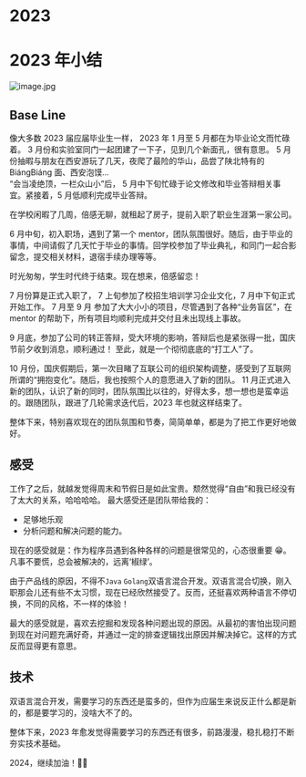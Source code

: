 # 2023


<!--more-->

# 2023 年小结

![image.jpg](image.jpg)

## Base Line

像大多数 2023 届应届毕业生一样，
2023 年 1 月至 5 月都在为毕业论文而忙碌着。
3 月份和实验室同门一起团建了一下子，见到几个新面孔，很有意思。
5 月份抽暇与朋友在西安游玩了几天，夜爬了最险的华山，品尝了陕北特有的 BiángBiáng 面、西安泡馍...  
“会当凌绝顶，一栏众山小”后， 5 月中下旬忙碌于论文修改和毕业答辩相关事宜。紧接着，5 月低顺利完成毕业答辩。

在学校闲暇了几周，倍感无聊，就租起了房子，提前入职了职业生涯第一家公司。

6 月中旬，初入职场，遇到了第一个 mentor，团队氛围很好。随后，由于毕业的事情，中间请假了几天忙于毕业的事情。回学校参加了毕业典礼，和同门一起合影留念，提交相关材料，退宿手续办理等等。

时光匆匆，学生时代终于结束。现在想来，倍感留恋！

7 月份算是正式入职了， 7 上旬参加了校招生培训学习企业文化，7 月中下旬正式开始工作。
7 月至 9 月 参加了大大小小的项目，尽管遇到了各种“业务盲区”，在 mentor 的帮助下，所有项目均顺利完成并交付且未出现线上事故。

9 月底，参加了公司的转正答辩，受大环境的影响，答辩后也是紧张得一批，国庆节前夕收到消息，顺利通过！ 至此，就是一个彻彻底底的“打工人”了。

10 月份，国庆假期后，第一次目睹了互联公司的组织架构调整，感受到了互联网所谓的“拥抱变化”。随后，我也按照个人的意愿进入了新的团队。
11 月正式进入新的团队，认识了新的同时，团队氛围比以往的，好得太多，想一想也是蛮幸运的。跟随团队，跟进了几轮需求迭代后，2023 年也就这样结束了。

整体下来，特别喜欢现在的团队氛围和节奏，简简单单，都是为了把工作更好地做好。

## 感受

工作了之后，就越发觉得周末和节假日是如此宝贵。颓然觉得“自由”和我已经没有了太大的关系，哈哈哈哈。
最大感受还是团队带给我的：

- 足够地乐观
- 分析问题和解决问题的能力。

现在的感受就是：作为程序员遇到各种各样的问题是很常见的，心态很重要 😁。凡事不要慌，总会被解决的，远离‘椒绿’。

由于产品线的原因，不得不`Java` `Golang`双语言混合开发。双语言混合切换，刚入职那会儿还有些不太习惯，现在已经欣然接受了。反而，还挺喜欢两种语言不停切换，不同的风格，不一样的体验！

最大的感受就是，喜欢去挖掘和发现各种问题出现的原因。从最初的害怕出现问题到现在对问题充满好奇，并通过一定的排查逻辑找出原因并解决掉它。这样的方式反而显得更有意思。

## 技术

双语言混合开发，需要学习的东西还是蛮多的，但作为应届生来说反正什么都是新的，都是要学习的，没啥大不了的。

整体下来，2023 年愈发觉得需要学习的东西还有很多，前路漫漫，稳扎稳打不断夯实技术基础。

2024，继续加油！💪🏻

